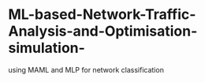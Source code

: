 # ML-based-Network-Traffic-Analysis-and-Optimisation-simulation-
using MAML and MLP for network classification 
